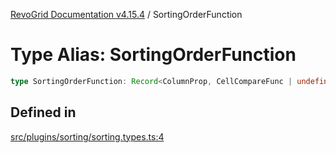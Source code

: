 [RevoGrid Documentation v4.15.4](README.md) / SortingOrderFunction

# Type Alias: SortingOrderFunction

```ts
type SortingOrderFunction: Record<ColumnProp, CellCompareFunc | undefined>;
```

## Defined in

[src/plugins/sorting/sorting.types.ts:4](https://github.com/revolist/revogrid/blob/1645225511bdf49c1a62fd26a91ac5b7e1558fd9/src/plugins/sorting/sorting.types.ts#L4)
